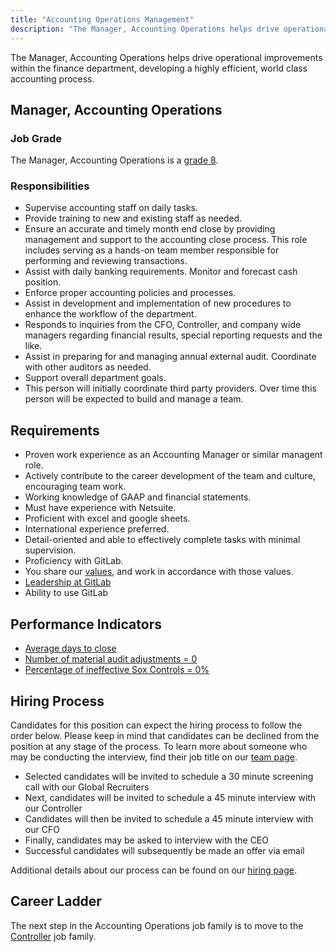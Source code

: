 ```yaml
---
title: "Accounting Operations Management"
description: "The Manager, Accounting Operations helps drive operational improvements within the finance department, developing a highly efficient, world class accounting process."
---
```


The Manager, Accounting Operations  helps drive operational improvements within the finance department, developing a highly efficient, world class accounting process.

## Manager, Accounting Operations

### Job Grade

The Manager, Accounting Operations is a [grade 8](/handbook/total-rewards/compensation/compensation-calculator/#gitlab-job-grades).

### Responsibilities

- Supervise accounting staff on daily tasks.
- Provide training to new and existing staff as needed.
- Ensure an accurate and timely month end close by providing management and support to the accounting close process. This role includes serving as a hands-on team member responsible for performing and reviewing transactions.
- Assist with daily banking requirements.  Monitor and forecast cash position.
- Enforce proper accounting policies and processes.
- Assist in development and implementation of new procedures to enhance the workflow of the department.
- Responds to inquiries from the CFO, Controller, and company wide managers regarding financial results, special reporting requests and the like.
- Assist in preparing for and managing annual external audit.  Coordinate with other auditors as needed.
- Support overall department goals.
- This person will initially coordinate third party providers. Over time this person will be expected to build and manage a team.

## Requirements

- Proven work experience as an Accounting Manager or similar managent role.
- Actively contribute to the career development of the team and culture, encouraging team work.
- Working knowledge of GAAP and financial statements.
- Must have experience with Netsuite.
- Proficient with excel and google sheets.
- International experience preferred.
- Detail-oriented and able to effectively complete tasks with minimal supervision.
- Proficiency with GitLab.
- You share our [values](/handbook/values/), and work in accordance with those values.
- [Leadership at GitLab](/handbook/company/structure/#management-group)
- Ability to use GitLab

## Performance Indicators

- [Average days to close](/handbook/finance/accounting/#average-days-to-close-kpi-definition)
- [Number of material audit adjustments = 0](/handbook/internal-audit/#performance-measures-for-accounting-and-finance-function-related-to-audit)
- [Percentage of ineffective Sox Controls = 0%](/handbook/internal-audit/#performance-measures-for-accounting-and-finance-function-related-to-audit)

## Hiring Process

Candidates for this position can expect the hiring process to follow the order below. Please keep in mind that candidates can be declined from the position at any stage of the process. To learn more about someone who may be conducting the interview, find their job title on our [team page](/handbook/company/team/).

- Selected candidates will be invited to schedule a 30 minute screening call with our Global Recruiters
- Next, candidates will be invited to schedule a 45 minute interview with our Controller
- Candidates will then be invited to schedule a 45 minute interview with our CFO
- Finally, candidates may be asked to interview with the CEO
- Successful candidates will subsequently be made an offer via email

Additional details about our process can be found on our [hiring page](/handbook/hiring/interviewing/).

## Career Ladder

The next step in the Accounting Operations job family is to move to the [Controller](/job-families/finance/corporate-controller/) job family.
